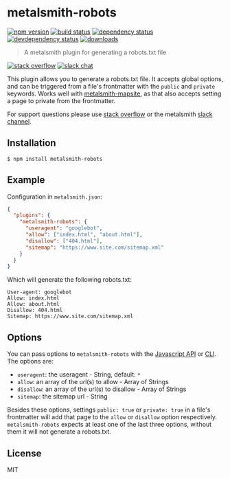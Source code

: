 # metalsmith-robots

[![npm version][version-badge]][version-url]
[![build status][build-badge]][build-url]
[![dependency status][dependency-badge]][dependency-url]
[![devdependency status][devdependency-badge]][devdependency-url]
[![downloads][downloads-badge]][downloads-url]

> A metalsmith plugin for generating a robots.txt file

[![stack overflow][stackoverflow-badge]][stackoverflow-url]
[![slack chat][slack-badge]][slack-url]

This plugin allows you to generate a robots.txt file. It accepts global options, and can be triggered from a file's frontmatter with the `public` and `private` keywords. Works well with [metalsmith-mapsite](https://github.com/superwolff/metalsmith-mapsite), as that also accepts setting a page to private from the frontmatter.

For support questions please use [stack overflow][stackoverflow-url] or the metalsmith [slack channel][slack-url].

## Installation

```
$ npm install metalsmith-robots
```

## Example

Configuration in `metalsmith.json`:

```json
{
  "plugins": {
    "metalsmith-robots": {
      "useragent": "googlebot",
      "allow": ["index.html", "about.html"],
      "disallow": ["404.html"],
      "sitemap": "https://www.site.com/sitemap.xml"
    }
  }
}
```

Which will generate the following robots.txt:

```
User-agent: googlebot
Allow: index.html
Allow: about.html
Disallow: 404.html
Sitemap: https://www.site.com/sitemap.xml
```

## Options

You can pass options to `metalsmith-robots` with the [Javascript API](https://github.com/segmentio/metalsmith#api) or [CLI](https://github.com/segmentio/metalsmith#cli). The options are:

* `useragent`: the useragent - String, default: `*`
* `allow`: an array of the url(s) to allow - Array of Strings
* `disallow`: an array of the url(s) to disallow - Array of Strings
* `sitemap`: the sitemap url - String

Besides these options, settings `public: true` or `private: true` in a file's frontmatter will add that page to the `allow` or `disallow` option respectively. `metalsmith-robots` expects at least one of the last three options, without them it will not generate a robots.txt.

## License

MIT

[build-badge]: https://travis-ci.org/superwolff/metalsmith-robots.svg
[build-url]: https://travis-ci.org/superwolff/metalsmith-robots
[dependency-badge]: https://david-dm.org/superwolff/metalsmith-robots.svg
[dependency-url]: https://david-dm.org/superwolff/metalsmith-robots
[devdependency-badge]: https://david-dm.org/superwolff/metalsmith-robots/dev-status.svg
[devdependency-url]: https://david-dm.org/superwolff/metalsmith-robots#info=devDependencies
[downloads-badge]: https://img.shields.io/npm/dm/metalsmith-robots.svg
[downloads-url]: https://www.npmjs.com/package/metalsmith-robots
[slack-badge]: https://img.shields.io/badge/Slack-Join%20Chat%20→-blue.svg
[slack-url]: http://metalsmith-slack.herokuapp.com/
[stackoverflow-badge]: https://img.shields.io/badge/stack%20overflow-%23metalsmith-red.svg
[stackoverflow-url]: http://stackoverflow.com/questions/tagged/metalsmith
[version-badge]: https://img.shields.io/npm/v/metalsmith-robots.svg
[version-url]: https://www.npmjs.com/package/metalsmith-robots

